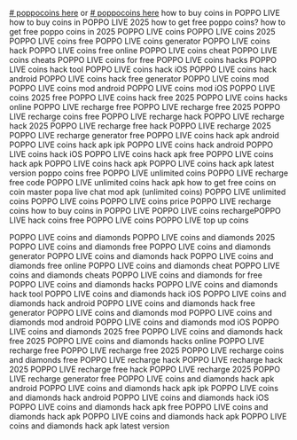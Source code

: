 [# poppocoins here](https://lookerstudio.google.com/s/rGd0oU8CtTA)
or
[# poppocoins here](https://poppo-live-coins-free-mod-guide-2025.webflow.io/)
how to buy coins in POPPO LIVE
how to buy coins in POPPO LIVE 2025
how to get free poppo coins?
how to get free poppo coins in 2025
POPPO LIVE coins
POPPO LIVE coins 2025
POPPO LIVE coins free
POPPO LIVE coins generator
POPPO LIVE coins hack
POPPO LIVE coins free online
POPPO LIVE coins cheat
POPPO LIVE coins cheats
POPPO LIVE coins for free
POPPO LIVE coins hacks
POPPO LIVE coins hack tool
POPPO LIVE coins hack iOS
POPPO LIVE coins hack android
POPPO LIVE coins hack free generator
POPPO LIVE coins mod
POPPO LIVE coins mod android
POPPO LIVE coins mod iOS
POPPO LIVE coins 2025 free
POPPO LIVE coins hack free 2025
POPPO LIVE coins hacks online
POPPO LIVE recharge free
POPPO LIVE recharge free 2025
POPPO LIVE recharge coins free
POPPO LIVE recharge hack
POPPO LIVE recharge hack 2025
POPPO LIVE recharge free hack
POPPO LIVE recharge 2025
POPPO LIVE recharge generator free
POPPO LIVE coins hack apk android
POPPO LIVE coins hack apk ipk
POPPO LIVE coins hack android
POPPO LIVE coins hack iOS
POPPO LIVE coins hack apk free
POPPO LIVE coins hack apk
POPPO LIVE coins hack apk
POPPO LIVE coins hack apk latest version
poppo coins free
POPPO LIVE unlimited coins
POPPO LIVE recharge free code
POPPO LIVE unlimited coins hack apk
how to get free coins on coin master
popa live chat mod apk (unlimited coins)
POPPO LIVE unlimited coins
POPPO LIVE coins​
POPPO LIVE coins price​
POPPO LIVE recharge coins​
how to buy coins in POPPO LIVE​
POPPO LIVE coins recharge​
POPPO LIVE hack coins​
free POPPO LIVE coins​
POPPO LIVE top up coins​


POPPO LIVE coins and diamonds
POPPO LIVE coins and diamonds 2025
POPPO LIVE coins and diamonds free
POPPO LIVE coins and diamonds generator
POPPO LIVE coins and diamonds hack
POPPO LIVE coins and diamonds free online
POPPO LIVE coins and diamonds cheat
POPPO LIVE coins and diamonds cheats
POPPO LIVE coins and diamonds for free
POPPO LIVE coins and diamonds hacks
POPPO LIVE coins and diamonds hack tool
POPPO LIVE coins and diamonds hack iOS
POPPO LIVE coins and diamonds hack android
POPPO LIVE coins and diamonds hack free generator
POPPO LIVE coins and diamonds mod
POPPO LIVE coins and diamonds mod android
POPPO LIVE coins and diamonds mod iOS
POPPO LIVE coins and diamonds 2025 free
POPPO LIVE coins and diamonds hack free 2025
POPPO LIVE coins and diamonds hacks online
POPPO LIVE recharge free
POPPO LIVE recharge free 2025
POPPO LIVE recharge coins and diamonds free
POPPO LIVE recharge hack
POPPO LIVE recharge hack 2025
POPPO LIVE recharge free hack
POPPO LIVE recharge 2025
POPPO LIVE recharge generator free
POPPO LIVE coins and diamonds hack apk android
POPPO LIVE coins and diamonds hack apk ipk
POPPO LIVE coins and diamonds hack android
POPPO LIVE coins and diamonds hack iOS
POPPO LIVE coins and diamonds hack apk free
POPPO LIVE coins and diamonds hack apk
POPPO LIVE coins and diamonds hack apk
POPPO LIVE coins and diamonds hack apk latest version
